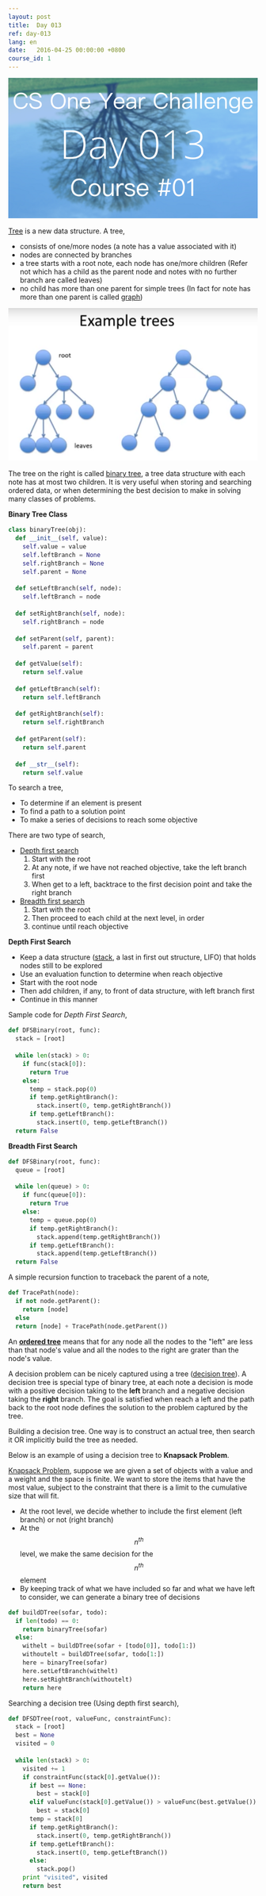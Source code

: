 ```yaml
---
layout: post
title:  Day 013
ref: day-013
lang: en
date:   2016-04-25 00:00:00 +0800
course_id: 1
---
```


![](/images/Day013-en.png)

[Tree](https://en.wikipedia.org/wiki/Tree_(data_structure)) is a new data structure. A tree,

- consists of one/more nodes (a note has a value associated with it)
- nodes are connected by branches
- a tree starts with a root note, each node has one/more children (Refer not which has a child as the parent node and notes with no further branch are called leaves)
- no child has more than one parent for simple trees (In fact for note has more than one parent is called [graph](https://en.wikipedia.org/wiki/Graph_(abstract_data_type)))

![](/images/tree_example.png)

The tree on the right is called [binary tree](https://en.wikipedia.org/wiki/Binary_tree), a tree data structure with each note has at most two children. It is very useful when storing and searching ordered data, or when determining the best decision to make in solving many classes of problems.

**Binary Tree Class**

```python
class binaryTree(obj):
  def __init__(self, value):
    self.value = value
    self.leftBranch = None
    self.rightBranch = None
    self.parent = None

  def setLeftBranch(self, node):
    self.leftBranch = node

  def setRightBranch(self, node):
    self.rightBranch = node

  def setParent(self, parent):
    self.parent = parent

  def getValue(self):
    return self.value

  def getLeftBranch(self):
    return self.leftBranch

  def getRightBranch(self):
    return self.rightBranch

  def getParent(self):
    return self.parent

  def __str__(self):
    return self.value
```

To search a tree,

- To determine if an element is present
- To find a path to a solution point
- To make a series of decisions to reach some objective

There are two type of search,

- [Depth first search](https://en.wikipedia.org/wiki/Depth-first_search)
  1. Start with the root
  2. At any note, if we have not reached objective, take the left branch first
  3. When get to a left, backtrace to the  first decision point and take the right branch
- [Breadth first search](https://en.wikipedia.org/wiki/Breadth-first_search)
  1. Start with the root
  2. Then proceed to each child at the next level, in order
  3. continue until reach objective

**Depth First Search**

- Keep a data structure ([stack](https://en.wikipedia.org/wiki/Stack_(abstract_data_type)), a last in first out structure, LIFO) that holds nodes still to be explored
- Use an evaluation function to determine when reach objective
- Start with the root node
- Then add children, if any, to front of data structure, with left branch first
- Continue in this manner

Sample code for *Depth First Search*,

```python
def DFSBinary(root, func):
  stack = [root]

  while len(stack) > 0:
    if func(stack[0]):
      return True
    else:
      temp = stack.pop(0)
      if temp.getRightBranch():
        stack.insert(0, temp.getRightBranch())
      if temp.getLeftBranch():
        stack.insert(0, temp.getLeftBranch())
  return False
```

**Breadth First Search**

```python
def DFSBinary(root, func):
  queue = [root]

  while len(queue) > 0:
    if func(queue[0]):
      return True
    else:
      temp = queue.pop(0)
      if temp.getRightBranch():
        stack.append(temp.getRightBranch())
      if temp.getLeftBranch():
        stack.append(temp.getLeftBranch())
  return False
```

A simple recursion function to traceback the parent of a note,

```python
def TracePath(node):
  if not node.getParent():
    return [node]
  else
  return [node] + TracePath(node.getParent())
```

An [**ordered tree**](http://cs.lmu.edu/~ray/notes/orderedtrees/) means that for any node all the nodes to the "left" are less than that node's value and all the nodes to the right are grater than the node's value.

A decision problem can be nicely captured using a tree ([decision tree](https://en.wikipedia.org/wiki/Decision_tree)). A decision tree is special type of binary tree, at each note a decision is mode with a positive decision taking to the **left** branch and a negative decision taking the **right** branch. The goal is satisfied when reach a left and the path back to the root node defines the solution to the problem captured by the tree.

Building a decision tree. One way is to construct an actual tree, then search it OR implicitly build the tree as needed.

Below is an example of using a decision tree to **Knapsack Problem**.

[Knapsack Problem](https://en.wikipedia.org/wiki/Knapsack_problem), suppose we are given a set of objects with a value and a weight and the space is finite. We want to store the items that have the most value, subject to the constraint that there is a limit to the cumulative size that will fit.

- At the root level, we decide whether to include the first element (left branch) or not (right branch)
- At the $$n^{th}$$ level, we make the same decision for the $$n^{th}$$ element
- By keeping track of what we have included so far and what we have left to consider, we can generate a binary tree of decisions

```python
def buildDTree(sofar, todo):
  if len(todo) == 0:
    return binaryTree(sofar)
  else:
    withelt = buildDTree(sofar + [todo[0]], todo[1:])
    withoutelt = buildDTree(sofar, todo[1:])
    here = binaryTree(sofar)
    here.setLeftBranch(withelt)
    here.setRightBranch(withoutelt)
    return here
```

Searching a decision tree (Using depth first search),

```python
def DFSDTree(root, valueFunc, constraintFunc):
  stack = [root]
  best = None
  visited = 0

  while len(stack) > 0:
    visited += 1
    if constraintFunc(stack[0].getValue()):
      if best == None:
        best = stack[0]
      elif valueFunc(stack[0].getValue()) > valueFunc(best.getValue()):
        best = stack[0]
      temp = stack[0]
      if temp.getRightBranch():
        stack.insert(0, temp.getRightBranch())
      if temp.getLeftBranch():
        stack.insert(0, temp.getLeftBranch())
      else:
        stack.pop()
    print "visited", visited
    return best
```
